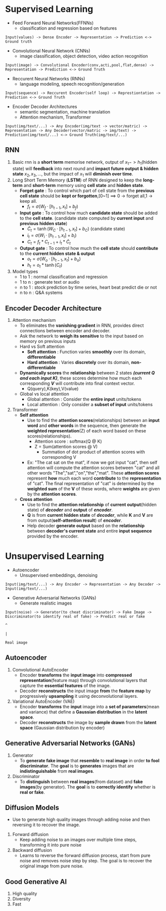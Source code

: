# **Supervised Learning**
- Feed Forward Neural Networks(FFNNs)
    - classification and regression based on features
```
Input(values) -> Dense Encoder -> Representation -> Prediction <-> Ground truth
```
- Convolutional Neural Network (CNNs)
    - image classification, object detection, video action recognition
```
Input(image) -> Convolutional Encoder(conv,acti,pool,flat,dense) -> Representation -> Prediction <-> Ground Truth
```
- Reccurent Neural Networks (RNNs)
    - language modeling, speech recognition/generation 
```
Input(sequence) -> Reccurent Encoder(self loop) -> Represtiontation -> Prediction <-> Ground Truth
```
- Encoder Decoder Architectures
    - semantic segmentation, machine translation
    - Attention mechanism, Transformer 
```
Input(img/text/...) -> Any Encoder(img/text -> vector/matric) -> Representation -> Any Decoder(vector/matric -> img/text) -> Prediction(img/text/...) <-> Ground Truth(img/text/...)
```


## **RNN**
1. Basic rnn is a **short term** memorise network, output of $x_1 -> h_1$(hidden state) will **feedback** into next round and **impact future output & hidden state** $x_2,x_3,...$, but the impact of $x_1$ will **diminish over time**.
2. Long Short Term Memory (**LSTM**) of RNN designed to keep the **long-term** and **short-term** memory using **cell state** and **hidden state**.
    - **Forget gate** : To control which part of cell state from the **previous cell state** should be **kept or forgotten**,[0~1] ==> 0 -> forget all,1 -> keep all.
        - $f_t = \sigma(W_f \cdot [h_{t-1}, x_t] + b_f)$
    - **Input gate** : To control how much **candidate state** should be added to the **cell state**. (candidate state computed by **current input** and **previous hidden state**)
        - $\tilde{C}_t = \tanh(W_C \cdot [h_{t-1}, x_t] + b_C)$ (candidate state)
        - $i_t = \sigma(W_i \cdot [h_{t-1}, x_t] + b_i)$
        - $C_t = f_t * C_{t-1} + i_t * \tilde{C}_t$
    - **Output gate** : To control how much the **cell state** should **contribute** to the **current hidden state & output**
        - $o_t = \sigma(W_o \cdot [h_{t-1}, x_t] + b_o)$
        - $h_t = o_t * \tanh(C_t)$
3. Model types
    - 1 to 1 : normal classification and regression
    - 1 to n : generate text or audio
    - n to 1 : stock prediction by time series, heart beat predict die or not
    - n to n : Q&A systems

## **Encoder Decoder Architecture**
1. Attention mechanism
    - To eliminates the **vanishing gradient** in RNN, provides direct connections between encoder and decoder.
    - Ask the network to **weigh its sensitive** to the input based on memory on previous inputs
    - Hard vs Soft attention
        - **Soft attention** : Function varies **smoothly** over its domain, **differentiable** 
        - **Hard attention** : Varies **discretely** over its domain, **non-differentiable**
    - **Dynamically scores** the **relationship** between 2 states **_(current Q and each input K)_**, these scores determine how much each corresponding **_V_** will contribute into final context vector.
        - Q(query),K(key),V(value)
    - Global vs local attention
        - Global attention : Consider the **entire input** units/tokens
        - Local attention : Only consider a **subset of input** units/tokens
2. Transformer
    - **Self attention**
        - Use to find the **attention scores**(relationships) between an **input word** and **other words** in the sequence, then generate the **weighted representation**(Z) of each word based on these scores(relationships). 
            - Attention score : softmax(Q @ K)
            - Z = Sum(attention scores @ V)
                - Summation of dot product of attention scores with corresponding V
        - Ex: "The cat sat on the mat", if now we got input "cat", then self attention will compute the attention scores between "cat" and all other words "The","sat","on","the","mat". These **attention scores** represent **how** much each word **contribute** to the **representation** of "cat". The final representation of "cat" is determined by the **weighted sum** of the **V** of these words, where **weights** are given by the **attention scores**.
    - **Cross attention**
        - Use to find the **attention relationship** of **current output**(hidden state) of **_decoder_** and **output** of **_encoder_**.
        - **Q** is from **current hidden state** of **_decoder_**, while **K** and **V** are from output(**self-attention result**) of **_encoder_**.
        - Help decoder **generate output** based on the **relationship** between **decoder's current state** and entire **input sequence** provided by the encoder.

# **Unsupervised Learning**
- Autoencoder
    - Unsupervised embeddings, denoising
```
Input(img/text/...) -> Any Encoder -> Representation -> Any Decoder -> Input(img/text/...)
```
- Generative Adversarial Networks (GANs)
    - Generate realistic images
```
Input(noise) -> Generator(to cheat discriminator) -> Fake Image -> Discriminator(to identify real of fake) -> Predict real or fake 
                                                                            ^
                                                                            |
                                                                        Real image
```
## **Autoencoder**
1. Convolutional AutoEncoder
    - Encoder **transforms** the **input image** into **compressed representation**(feature map) through convolutional layers that capture the **essential features** of the image.
    - Decoder **reconstructs** the input image **from** the **feature map** by progressively **upsampling** it using deconvolutional layers.
2. Variational AutoEncoder (VAE)
    - Encoder **transforms** the **input** image into a **set of parameters**(mean and variance) that define a **Gaussian distribution** in the **latent space**.
    - Decoder **reconstructs** the image by **sample drawn** from the **latent space** (Gaussian distribution by encoder)

## **Generative Adversarial Networks (GANs)**
1. Generator 
    - To **generate fake image** that **resemble** to **real image** in order **to fool discriminator**. The **goal** is to **generates** images that are **indistinguishable** from **real images**.
2. Discriminator
    - To **distinguish** between **real images**(from dataset) and **fake images**(by generator). The **goal** is to **correctly identify** whether is **real or fake**.

## **Diffusion Models**
- Use to generate high quality images through adding noise and then reversing it to recover the image.
1. Forward diffusion
    - Keep adding noise to an images over multiple time steps, transforming it into pure noise
2. Backward diffusion
    - Learns to reverse the forward diffusion process, start from pure noise and removes noise step by step. The goal is to recover the original image from pure noise.

## **Good Generative AI**
1. High quality
2. Diversity
3. Fast 